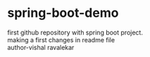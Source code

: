 # spring-boot-demo
first github repository with spring boot project.
<br>
making a first changes in readme file
<br>
author-vishal ravalekar
